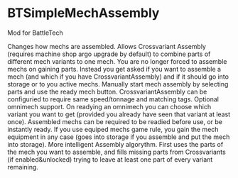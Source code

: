 # BTSimpleMechAssembly
Mod for BattleTech

Changes how mechs are assembled.
Allows Crossvariant Assembly (requires machine shop argo upgrade by default) to combine parts of different mech variants to one mech.
You are no longer forced to assemble mechs on gaining parts. Instead you get asked if you want to assemble a mech (and which if you have CrossvariantAssembly) and if it should go into storage or to you active mechs.
Manually start mech assembly by selecting parts and use the ready mech button.
CrossvariantAssembly can be configuried to require same speed/tonnage and matching tags.
Optional omnimech support. On readying an omnimech you can choose which variant you want to get (provided you already have seen that variant at least once).
Assembled mechs can be required to be readied before use, or be instantly ready.
If you use equiped mechs game rule, you gain the mech equipment in any case (goes into storage if you assemble and put the mech into storage).
More intelligent Assembly algorythm. First uses the parts of the mech you want to assemble, and fills missing parts from Crossvariants (if enabled&unlocked) trying to leave at least one part of every variant remaining.
